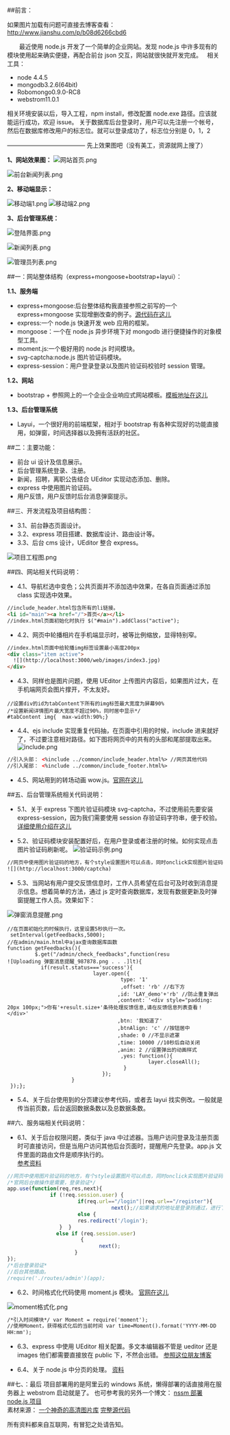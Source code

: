 ##前言：

如果图片加载有问题可直接去博客查看：http://www.jianshu.com/p/b08d6266cbd6

&emsp;&emsp;最近使用 node.js 开发了一个简单的企业网站。发现 node.js 中许多现有的模块使用起来确实便捷，再配合前台 json 交互，网站就很快就开发完成。  
相关工具：

- node 4.4.5
- mongodb3.2.6(64bit)
- Robomongo0.9.0-RC8
- webstrom11.0.1

相关环境安装以后，导入工程，npm install，修改配置 node.exe 路径。应该就能运行成功，欢迎 issue。
关于数据库后台登录时，用户可以先注册一个帐号，然后在数据库修改用户的标志位。就可以登录成功了，标志位分别是 0，1，2

—————————————
先上效果图吧（没有美工，资源就网上搜了）

**1、网站效果图：**
![网站首页.png](http://upload-images.jianshu.io/upload_images/2227968-c210e2991d4f5a56.png?imageMogr2/auto-orient/strip%7CimageView2/2/w/1240)

![前台新闻列表.png](http://upload-images.jianshu.io/upload_images/2227968-a40e971dc06fafe0.png?imageMogr2/auto-orient/strip%7CimageView2/2/w/1240)

**2、移动端显示：**

![移动端1.png](http://upload-images.jianshu.io/upload_images/2227968-9fdf30b84461969a.png?imageMogr2/auto-orient/strip%7CimageView2/2/w/1240)
![移动端2.png](http://upload-images.jianshu.io/upload_images/2227968-37031613e1ce2bd4.png?imageMogr2/auto-orient/strip%7CimageView2/2/w/1240)

**3、后台管理系统：**

![登陆界面.png](http://upload-images.jianshu.io/upload_images/2227968-f8bd6bbe28606a06.png?imageMogr2/auto-orient/strip%7CimageView2/2/w/1240)

![新闻列表.png](http://upload-images.jianshu.io/upload_images/2227968-9a34bbd9523bf7de.png?imageMogr2/auto-orient/strip%7CimageView2/2/w/1240)

![管理员列表.png](http://upload-images.jianshu.io/upload_images/2227968-61eef83a099f30e4.png?imageMogr2/auto-orient/strip%7CimageView2/2/w/1240)

##一：网站整体结构（express+mongoose+bootstrap+layui）：

**1.1、服务端**

- express+mongoose:后台整体结构我直接参照之前写的一个 express+mongoose 实现增删改查的例子。[源代码在这儿](http://https://github.com/dpc761218914/express_restapi)
- express:一个 node.js 快速开发 web 应用的框架。
- mongoose：一个在 node.js 异步环境下对 mongodb 进行便捷操作的对象模型工具。
- moment.js:一个极好用的 node.js 时间模块。
- svg-captcha:node.js 图片验证码模块。
- express-session：用户登录登录以及图片验证码校验时 session 管理。

**1.2、网站**

- bootstrap + 参照网上的一个企业企业响应式网站模板。[模板地址在这儿](http://http://www.cssmoban.com/cssthemes/6419.shtml)

**1.3、后台管理系统**

- Layui，一个很好用的前端框架，相对于 bootstrap 有各种实现好的功能直接用，如弹窗，时间选择器以及拥有活跃的社区。

##二：主要功能：

- 前台 ui 设计及信息展示。
- 后台管理系统登录、注册。
- 新闻，招聘，离职公告结合 UEditor 实现动态添加、删除。
- express 中使用图片验证码。
- 用户反馈，用户反馈时后台消息弹窗提示。

##三、开发流程及项目结构图：

- 3.1、前台静态页面设计。
- 3.2、express 项目搭建、数据库设计、路由设计等。
- 3.3、后台 cms 设计，UEditor 整合 express。

![项目工程图.png](http://upload-images.jianshu.io/upload_images/2227968-107ede5900dfb92f.png?imageMogr2/auto-orient/strip%7CimageView2/2/w/1240)

##四、网站相关代码说明：

- 4.1、导航栏选中变色；公共页面并不添加选中效果，在各自页面通过添加 class 实现选中效果。

```html
//include_header.html包含所有的li链接。
<li id="main"><a href="/">首页</a></li>
//index.html页面初始化时执行 $("#main").addClass("active");
```

- 4.2、网页中轮播相片在手机端显示时，被等比例缩放，显得特别窄。

```html
//index.html页面中给轮播img标签设置最小高度200px
<div class="item active">
  ![](http://localhost:3000/web/images/index3.jpg)
</div>
```

- 4.3、同样也是图片问题，使用 UEditor 上传图片内容后，如果图片过大，在手机端网页会图片撑开，不太友好。

```
//设置div的id为tabContent下所有的img标签最大宽度为屏幕90%
/*设置新闻详情图片最大宽度不超过90%，同时居中显示*/
#tabContent img{  max-width:90%;}
```

- 4.4、ejs include 实现重复代码抽，在页面中引用的时候，include 进来就好了，不过要注意相对路径。如下图将网页中的共有的头部和尾部提取出来。
  ![include.png](http://upload-images.jianshu.io/upload_images/2227968-598d1c1008fd8e12.png?imageMogr2/auto-orient/strip%7CimageView2/2/w/1240)

```html
//引入头部： <%include ../common/include_header.html%> //网页其他代码
//引入尾部： <%include ../common/include_footer.html%>
```

- 4.5、网站用到的转场动画 wow.js。[官网在这儿](http://mynameismatthieu.com/WOW/)

##五、后台管理系统相关代码说明：

- 5.1、关于 express 下图片验证码模块 svg-captcha，不过使用前先要安装 express-session，因为我们需要使用 session 存验证码字符串，便于校验。[详细使用介绍在这儿](https://github.com/lemonce/svg-captcha)

- 5.2、验证码模块安装配置好后，在用户登录或者注册的时候。如何实现点击图片验证码刷新呢。
  ![验证码示例.png](http://upload-images.jianshu.io/upload_images/2227968-02bfa2fbf3e0108c.png?imageMogr2/auto-orient/strip%7CimageView2/2/w/1240)

```html
//网页中使用图片验证码的地方，有个style设置图片可以点击，同时onclick实现图片验证码点击刷新。
![](http://localhost:3000/captcha)
```

- 5.3、当网站有用户提交反馈信息时，工作人员希望在后台可及时收到消息提示信息。想着简单的方法，通过 js 定时查询数据库，发现有数据更新及时弹窗提醒工作人员。效果如下：

![弹窗消息提醒.png](http://upload-images.jianshu.io/upload_images/2227968-99e18c26845ae39f.png?imageMogr2/auto-orient/strip%7CimageView2/2/w/1240)

```
//在页面初始化的时候执行，这里设置5秒执行一次。
 setInterval(getFeedbacks,5000);
//在admin/main.html中ajax查询数据库函数
function getFeedbacks(){
         $.get("/admin/check_feedbacks",function(resu
![Uploading 弹窗消息提醒_987878.png . . .]lt){
           if(result.status==='success'){
                            layer.open({
                                     type: '1'
                                     ,offset: 'rb' //右下方
                                    ,id: 'LAY_demo'+'rb' //防止重复弹出
                                    ,content: '<div style="padding: 20px 100px;">你有'+result.size+'条待处理反馈信息,请在反馈信息列表查看！</div>'
                                    ,btn: '我知道了'
                                    ,btnAlign: 'c' //按钮居中
                                    ,shade: 0 //不显示遮罩
                                    ,time: 10000 //10秒后自动关闭
                                    ,anim: 2 //设置弹出的动画样式
                                     ,yes: function(){
                                              layer.closeAll();
                                      }
                               });
                     }
 });};
```

- 5.4、关于后台使用到的分页建议参考代码，或者去 layui 找实例改。一般就是传当前页数，后台返回数据条数以及总数据条数。

##六、服务端相关代码说明：

- 6.1、关于后台权限问题，类似于 java 中过滤器。当用户访问登录及注册页面时可直接访问，但是当用户访问其他后台页面时，提醒用户先登录。app.js 文件里面的路由文件是顺序执行的。  
  [参考资料](https://cnodejs.org/topic/512d8172df9e9fcc58333c73)

```javascript
//网页中使用图片验证码的地方，有个style设置图片可以点击，同时onclick实现图片验证码点击刷新。
/*官网后台做操作是需要，登录验证*/
app.use(function(req,res,next){
              if (!req.session.user) {
                       if(req.url=="/login"||req.url=="/register"){
                                  next();//如果请求的地址是登录则通过，进行下一个请求    }
                       else {
                       res.redirect('/login');
                 }  }
                else if (req.session.user)
                        {
                              next();
                      }
});
/*后台登录验证*
//后台其他路由。
/require('./routes/admin')(app);
```

- 6.2、时间格式化代码使用 moment.js 模块。 [官网在这儿](http://momentjs.cn/)

![moment格式化.png](http://upload-images.jianshu.io/upload_images/2227968-aaf77e905d066351.png?imageMogr2/auto-orient/strip%7CimageView2/2/w/1240)

```html
/*引入时间模块*/ var Moment = require('moment');
//使用Moment，获得格式化后的当前时间 var time=Moment().format('YYYY-MM-DD
HH:mm');
```

- 6.3、express 中使用 UEditor 相关配置。多文本编辑器不管是 ueditor 还是 images 他们都需要直接放在 public 下，不然会出错。 [参照这位朋友博客](http://blog.csdn.net/a1104258464/article/details/52231737)

- 6.4、关于 node.js 中分页的处理。 [资料](http://www.cnblogs.com/sword-successful/p/4953803.html)

##七、：最后
项目部署用的是阿里云的 windows 系统，懒得部署的话直接用在服务器上 webstrom 启动就是了。
也可参考我的另外一个博文： [nssm 部署 node.js 项目](https://my.oschina.net/u/2480757/blog/713694)  
素材来源： [一个神奇的高清图片库](https://unsplash.com/)
[完整源代码](https://github.com/dpc761218914/company_website)

所有资料都来自互联网，有冒犯之处请告知。
